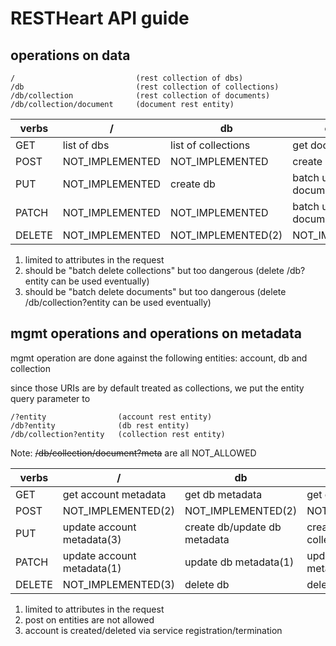 # RESTHeart API guide


## operations on data

	/							(rest collection of dbs)
	/db							(rest collection of collections)
	/db/collection				(rest collection of documents)
	/db/collection/document		(document rest entity)

verbs  | /               | db                  | collection                | document
-------|-----------------|---------------------|---------------------------|-----------------------
GET    | list of dbs     | list of collections | get documents             | get document
POST   | NOT_IMPLEMENTED | NOT_IMPLEMENTED     | create document           | NOT_IMPLEMENTED
PUT    | NOT_IMPLEMENTED | create db           | batch update documents    | create/update document
PATCH  | NOT_IMPLEMENTED | NOT_IMPLEMENTED     | batch update documents(1) | update document(1)
DELETE | NOT_IMPLEMENTED | NOT_IMPLEMENTED(2)  | NOT_IMPLEMENTED(3)        | delete document

1) limited to attributes in the request
2) should be "batch delete collections" but too dangerous (delete /db?entity can be used eventually)
3) should be "batch delete documents" but too dangerous (delete /db/collection?entity can be used eventually)

## mgmt operations and operations on metadata

mgmt operation are done against the following entities: account, db and collection

since those URIs are by default treated as collections, we put the entity query parameter to 

	/?entity				(account rest entity)
	/db?entity				(db rest entity)
	/db/collection?entity	(collection rest entity)

Note: ~~/db/collection/document?meta~~ are all NOT_ALLOWED

verbs | /                          | db                            |  collection                         
------|----------------------------|-------------------------------|----------------------------------
GET   | get account metadata       | get db metadata               | get collection metadata
POST  | NOT_IMPLEMENTED(2)         | NOT_IMPLEMENTED(2)            | NOT_IMPLEMENTED(2)
PUT   | update account metadata(3) | create db/update db metadata  | create/update collection metadata
PATCH | update account metadata(1) | update db metadata(1)         | update collection metadata(1)
DELETE| NOT_IMPLEMENTED(3)         | delete db                     | delete collection

1) limited to attributes in the request
2) post on entities are not allowed
3) account is created/deleted via service registration/termination